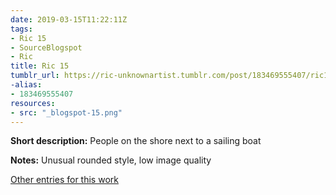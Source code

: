 ```yaml
---
date: 2019-03-15T11:22:11Z
tags:
- Ric 15
- SourceBlogspot
- Ric
title: Ric 15
tumblr_url: https://ric-unknownartist.tumblr.com/post/183469555407/ric15
-alias:
- 183469555407
resources:
- src: "_blogspot-15.png"
---
```


**Short description:** People on the shore next to a sailing boat

**Notes:** Unusual rounded style, low image quality

[Other entries for this work](/tags/ric-15)
